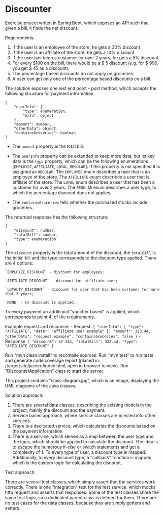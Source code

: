 # Discounter

Exercise project writen in Spring Boot, which exposes an API such that given a bill, it finds the net discount.

Requirements:
1. If the user is an employee of the store, he gets a 30% discount
2. If the user is an affiliate of the store, he gets a 10% discount
3. If the user has been a customer for over 2 years, he gets a 5% discount.
4. For every $100 on the bill, there would be a $ 5 discount (e.g. for $ 990, you get $ 45 as a discount).
5. The percentage based discounts do not apply on groceries.
6. A user can get only one of the percentage based discounts on a bill.

The solution exposes one rest end point - post method, which accepts the following structure for payment information:
```
{
	"userInfo": {
		"type": enumeration,
		"data": object
	},
	"amount": number,
	"otherData": object,
	"containsGroceries": boolean
}
```
- The `amount` property is the total bill.

- The `userInfo` property can be extended to keep more data, but its key data is the `type` property, which can be the following enumerations [`EMPLOYEE`, `AFFILIATE`, `LOYAL`, `REGULAR`]. If this property is not specified it is assigned as `REGULAR`.
    The `EMPLOYEE` enum describes a user that is an employee of the store.
    The `AFFILIATE` enum describes a user that is affiliate of the store.
    The `LOYAL` enum describes a user that has been a customer for over 2 years.
    The `REGULAR` enum describes a user type, to which the percentage discount does not applies.

- The `containsGroceries` tells whether the purchased stocks include groceries.

The returned response has the following structure:
```
{
    "discount": number,
    "totalBill": number,
    "type": enumeration
}
```

The `discount` property is the total amount of the discount, the `totalBill` is the initial bill and the type corresponds to the discount type applied.
There are 4 options:

    `EMPLOYEE_DISCOUNT` - discount for employees;

    `AFFILIATE_DISCOUNT` - discount for affiliate user;

    `LOYALTY_DISCOUNT` - discount for user that has been customer for more that 2 years;

    `NONE` - no discount is applied.

To every payment an additional "voucher based" is applied, which corresponds to point 4. of the requirements.

Example request and response:
    - Request:
    ```
    {
        "userInfo": {
            "type": "AFFILIATE",
            "data": "affiliate user example"
        },
        "amount": 323.44,
        "otherData": "request example",
        "containsGroceries": false
    }
    ```
    - Response:
    ```
    {
        "discount": 47.344,
        "totalBill": 323.44,
        "type": "AFFILIATE_DISCOUNT"
    }
    ```



Run "mvn clean install" to recompile sources.
Run "mvn test" to run tests and generate code coverage report (placed in: /target/site/jacoco/index.html, open in browser to view).
Run "DiscounterApplication" class to start the server.

This project contains "class-diagram.jpg", which is an image, displaying the UML diagrams of the Java classes.

Solution approach:

1. There are several data classes, describing the existing models in the project, mainly the discount and the payment.
2. Service based approach, where service classes are injected into other services.
3. There is a dedicated service, which calculates the discounts based on the payment information.
4. There is a service, which serves as a map between the user type and the logic, which should be applied to calculate the discount. The idea is to escape the numerous if-else or switch statements and get a complexity of 1. To every type of user, a discount type is mapped. Additionally, to every discount type, a "callback" function is mapped, which is the custom logic for calculating the discount.

Test approach:

There are several test classes, which simply assert that the services work correctly. There is one "integration" test for the rest service, which mocks http request and asserts that responses. Some of the test classes share the same test logic, so a dedicated parent class is defined for them.
There are no test cases for the data classes, because they are simply getters and setters.


